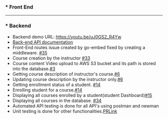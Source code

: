 ### * Front End

***

### * Backend
* Backend demo URL: https://youtu.be/uJ0GS2_R4Yw
* [Back-end API documentation](https://github.com/fourth-idiot/ira/wiki/REST-API-Documentation)
* Front-End routes issue created by go-embed fixed by creating a middleware. [#35](https://github.com/fourth-idiot/ira/issues/35)
* Course creation by the instructor [#33](https://github.com/fourth-idiot/ira/issues/33)
* Course content Video upload to AWS S3 bucket and its path is stored into the database.[#3](https://github.com/fourth-idiot/ira/issues/3)
* Getting course description of instructor's course.[#6](https://github.com/fourth-idiot/ira/issues/6)
* Updating course description by the instructor only.[#6](https://github.com/fourth-idiot/ira/issues/6)
* Getting enrollment status of a student. [#14](https://github.com/fourth-idiot/ira/issues/14)
* Enrolling student for a course.[#14](https://github.com/fourth-idiot/ira/issues/14)
* Displaying all courses enrolled by a student(student Dashboard)[#15](https://github.com/fourth-idiot/ira/issues/15)
* Displaying all courses in the database. [#34](https://github.com/fourth-idiot/ira/issues/34)
* Automated API testing is done for all API's using postman and newman
* Unit testing is done for other functionalities.[PRLink](https://github.com/fourth-idiot/ira/pull/56)
